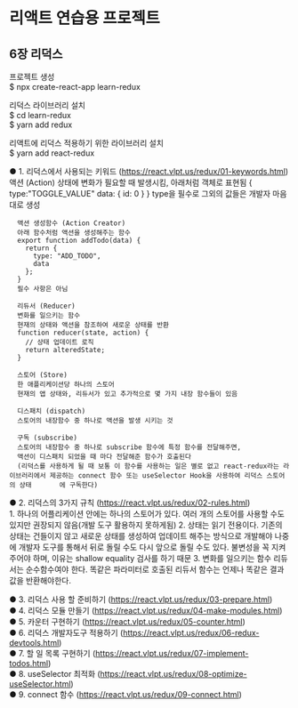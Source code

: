 # 리액트 연습용 프로젝트

## 6장 리덕스

프로젝트 생성  
$ npx create-react-app learn-redux    

리덕스 라이브러리 설치  
$ cd learn-redux  
$ yarn add redux    

리액트에 리덕스 적용하기 위한 라이브러리 설치  
$ yarn add react-redux


  ● 1. 리덕스에서 사용되는 키워드 (https://react.vlpt.us/redux/01-keywords.html)  
      액션 (Action)
      상태에 변화가 필요할 때 발생시킴, 아래처럼 객체로 표현됨
      {
        type:"TOGGLE_VALUE"
        data: {
          id: 0
        }
      }
      type을 필수로 그외의 값들은 개발자 마음대로 생성

      액션 생성함수 (Action Creator)
      아래 함수처럼 액션을 생성해주는 함수
      export function addTodo(data) {
        return {
          type: "ADD_TODO",
          data
        };
      }
      필수 사항은 아님

      리듀서 (Reducer)
      변화를 일으키는 함수
      현재의 상태와 액션을 참조하여 새로운 상태를 반환
      function reducer(state, action) {
        // 상태 업데이트 로직
        return alteredState;
      }

      스토어 (Store)
      한 애플리케이션당 하나의 스토어
      현재의 앱 상태와, 리듀서가 있고 추가적으로 몇 가지 내장 함수들이 있음

      디스패치 (dispatch)
      스토어의 내장함수 중 하나로 액션을 발생 시키는 것

      구독 (subscribe)
      스토어의 내장함수 중 하나로 subscribe 함수에 특정 함수를 전달해주면, 
      액션이 디스패치 되었을 때 마다 전달해준 함수가 호출된다
      (리덕스를 사용하게 될 때 보통 이 함수를 사용하는 일은 별로 없고 react-redux라는 라이브러리에서 제공하는 connect 함수 또는 useSelector Hook을 사용하여 리덕스 스토어의 상태       에 구독한다)
      
  ● 2. 리덕스의 3가지 규칙 (https://react.vlpt.us/redux/02-rules.html)  
      1. 하나의 어플리케이션 안에는 하나의 스토어가 있다.
        여러 개의 스토어를 사용할 수도 있지만 권장되지 않음(개발 도구 활용하지 못하게됨)
      2. 상태는 읽기 전용이다.
        기존의 상태는 건들이지 않고 새로운 상태를 생성하여 업데이트 해주는 방식으로 개발해야
        나중에 개발자 도구를 통해서 뒤로 돌릴 수도 다시 앞으로 돌릴 수도 있다.
        불변성을 꼭 지켜주어야 하며, 이유는 shallow equality 검사를 하기 때문
      3. 변화를 일으키는 함수 리듀서는 순수함수여야 한다.
        똑같은 파라미터로 호출된 리듀서 함수는 언제나 똑같은 결과 값을 반환해야한다.

  ● 3. 리덕스 사용 할 준비하기 (https://react.vlpt.us/redux/03-prepare.html)  
  ● 4. 리덕스 모듈 만들기 (https://react.vlpt.us/redux/04-make-modules.html)  
  ● 5. 카운터 구현하기 (https://react.vlpt.us/redux/05-counter.html)  
  ● 6. 리덕스 개발자도구 적용하기 (https://react.vlpt.us/redux/06-redux-devtools.html)  
  ● 7. 할 일 목록 구현하기 (https://react.vlpt.us/redux/07-implement-todos.html)  
  ● 8. useSelector 최적화 (https://react.vlpt.us/redux/08-optimize-useSelector.html)  
  ● 9. connect 함수 (https://react.vlpt.us/redux/09-connect.html)  

